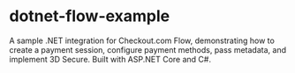 # dotnet-flow-example
A sample .NET integration for Checkout.com Flow, demonstrating how to create a payment session, configure payment methods, pass metadata, and implement 3D Secure. Built with ASP.NET Core and C#.
